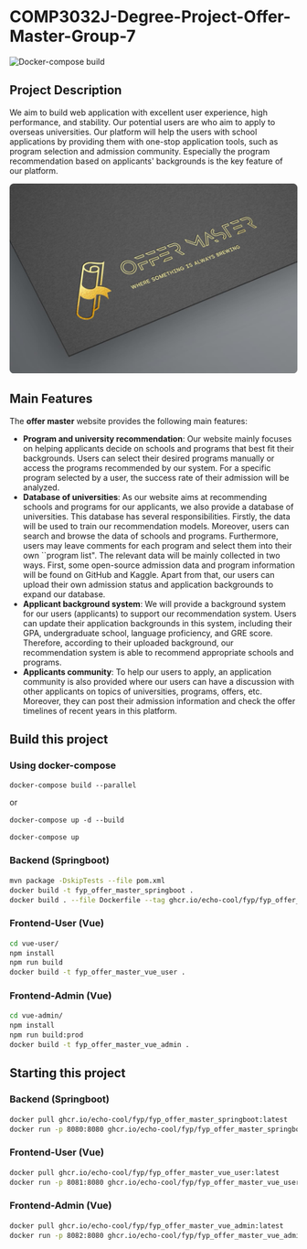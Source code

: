 # COMP3032J-Degree-Project-Offer-Master-Group-7

![Docker-compose build](https://github.com/echo-cool/COMP3032J-Degree-Project-Offer-Master-Group-7/actions/workflows/docker-compose-image.yml/badge.svg)

## Project Description
We aim to build web application with excellent user experience, high performance, and stability. Our potential users are who aim to apply to overseas universities. Our platform will help the users with school applications by providing them with one-stop application tools, such as program selection and admission community. Especially the program recommendation based on applicants' backgrounds is the key feature of our platform.

![logo.png](images/logo.jpg)

## Main Features
The **offer master** website provides the following main features:

* **Program and university recommendation**: Our website mainly focuses on helping applicants decide on schools and programs that best fit their backgrounds. Users can select their desired programs manually or access the programs recommended by our system. For a specific program selected by a user, the success rate of their admission will be analyzed.
* **Database of universities**: As our website aims at recommending schools and programs for our applicants, we also provide a database of universities. This database has several responsibilities. Firstly, the data will be used to train our recommendation models. Moreover, users can search and browse the data of schools and programs. Furthermore, users may leave comments for each program and select them into their own ``program list". The relevant data will be mainly collected in two ways. First, some open-source admission data and program information will be found on GitHub and Kaggle. Apart from that, our users can upload their own admission status and application backgrounds to expand our database.
* **Applicant background system**: We will provide a background system for our users (applicants) to support our recommendation system. Users can update their application backgrounds in this system, including their GPA, undergraduate school, language proficiency, and GRE score. Therefore, according to their uploaded background, our recommendation system is able to recommend appropriate schools and programs.
* **Applicants community**: To help our users to apply, an application community is also provided where our users can have a discussion with other applicants on topics of universities, programs, offers, etc. Moreover, they can post their admission information and check the offer timelines of recent years in this platform.

## Build this project

### Using docker-compose
```shell
docker-compose build --parallel
```
or
```shell
docker-compose up -d --build
```

```shell
docker-compose up
```

### Backend (Springboot)
```bash
mvn package -DskipTests --file pom.xml
docker build -t fyp_offer_master_springboot .
docker build . --file Dockerfile --tag ghcr.io/echo-cool/fyp/fyp_offer_master_springboot:latest
```

### Frontend-User (Vue)
```bash
cd vue-user/
npm install
npm run build
docker build -t fyp_offer_master_vue_user .
```

### Frontend-Admin (Vue)
```bash
cd vue-admin/
npm install
npm run build:prod
docker build -t fyp_offer_master_vue_admin .
```
## Starting this project

### Backend (Springboot)
```bash
docker pull ghcr.io/echo-cool/fyp/fyp_offer_master_springboot:latest
docker run -p 8080:8080 ghcr.io/echo-cool/fyp/fyp_offer_master_springboot:latest
```

### Frontend-User (Vue)
```bash
docker pull ghcr.io/echo-cool/fyp/fyp_offer_master_vue_user:latest
docker run -p 8081:8080 ghcr.io/echo-cool/fyp/fyp_offer_master_vue_user:latest
```

### Frontend-Admin (Vue)
```bash
docker pull ghcr.io/echo-cool/fyp/fyp_offer_master_vue_admin:latest
docker run -p 8082:8080 ghcr.io/echo-cool/fyp/fyp_offer_master_vue_admin:latest
```